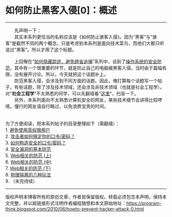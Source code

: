 # 如何防止黑客入侵[0]：概述 

-----

<div class="post-body entry-content">
　　先声明一下：<br/>
　　其实本系列更恰当的名称应该是《如何防止骇客入侵》。因为”黑客“与”骇客“是截然不同的两个概念。只是考虑到本系列是面向技术菜鸟，而他们大都只听说过”黑客“。所以才用了这个标题。<br/>
<br/>
　　上回俺在“<a href="../../2010/04/howto-cover-your-tracks-0.md">如何隐藏踪迹，避免跨省追捕</a>”系列中，谈到了<a href="../../2010/05/howto-cover-your-tracks-3.md">操作系统的安全防范</a>，其中有一个很重要的环节，就是防止自己的电脑被黑客入侵。当时由于篇幅有限，没有展开讨论。所以，今天就把这个话题补上。<br/>
　　防范黑客入侵，会涉及到不同方面的话题。因此，俺打算每个话题写一个帖子。有些话题，除了涉及技术领域，还会涉及非技术领域（也就是社会工程学）。对“<b>社会工程学</b>”不太熟悉的同学，可以先翻墙看“<a href="../../2009/05/social-engineering-0-overview.md">这里</a>”，扫盲一下。<a name="more"></a><br/>
　　另外，本系列面向不太熟悉计算机安全的网友，某些技术细节会讲得比较啰嗦。懂行的网友请自行略过，以免浪费宝贵的时间。<br/>
<br/>
<a name="index"> </a><br/>
为了方便阅读，把本系列帖子的目录整理如下（需翻墙）：<br/>
1. <a href="../../2010/06/howto-prevent-hacker-attack-1.md">避免使用高权限用户</a><br/>
2. <a href="../../2010/06/howto-prevent-hacker-attack-2.md">攻击者如何搞定你的口令/密码？</a><br/>
3. <a href="../../2010/06/howto-prevent-hacker-attack-3.md">如何构造安全的口令/密码？</a><br/>
4. <a href="../../2010/08/howto-prevent-hacker-attack-4.md">安全漏洞的基本防范</a><br/>
5. <a href="../../2012/08/howto-prevent-hacker-attack-5.md">Web相关的防范 (上)</a><br/>
6. <a href="../../2012/09/howto-prevent-hacker-attack-6.md">Web相关的防范 (中)</a><br/>
7. <a href="../../2012/10/howto-prevent-hacker-attack-7.md">Web相关的防范 (下)</a><br/>
8. <a href="../../2016/12/howto-prevent-hacker-attack-8.md">物理隔离的几种玩法</a><br/>
9. （未完待续）
</div>


------------------------------------------------

版权声明本博客所有的原创文章，作者皆保留版权。转载必须包含本声明，保持本文完整，并以超链接形式注明作者编程随想和本文原始地址：https://program-think.blogspot.com/2010/06/howto-prevent-hacker-attack-0.html
